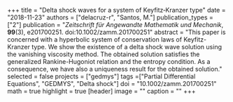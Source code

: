 +++
title = "Delta shock waves for a system of Keyfitz‐Kranzer type"
date = "2018-11-23"
authors = ["delacruz-r", "Santos, M."]
publication_types = ["2"]
publication = "*Zeitschrift für Angewandte Mathematik und Mechanik*, **99**(3), e201700251. doi:10.1002/zamm.201700251"
abstract = "This paper is concerned with a hyperbolic system of conservation laws of Keyfitz-Kranzer type. We show the existence of a delta shock wave solution using the vanishing viscosity method. The obtained solution satisfies the generalized Rankine-Hugoniot relation and the entropy condition. As a consequence, we have also a uniqueness result for the obtained solution."
selected = false
projects = ["gedmys"]
tags =["Partial Differential Equations", "GEDMYS", "Delta shock"]
doi = "10.1002/zamm.201700251"
math = true
highlight = true
[header]
image = ""
caption = ""
+++
